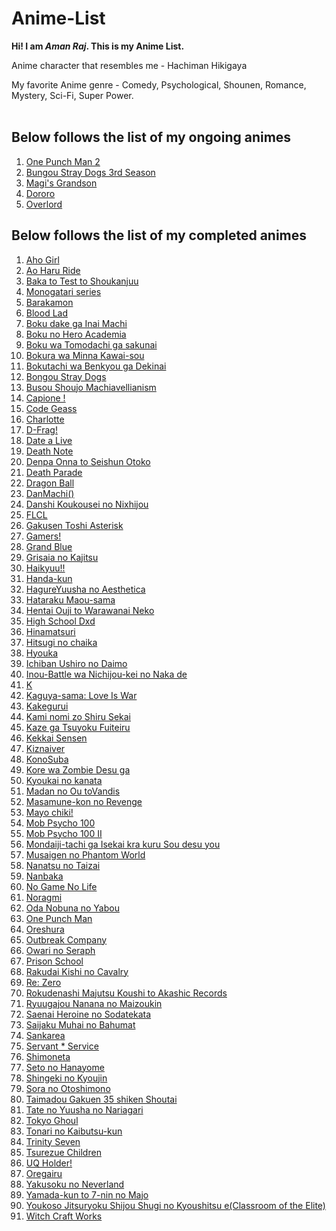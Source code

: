 # Anime-List

**Hi! I am _Aman Raj_. This is my Anime List.**

Anime character that resembles me - Hachiman Hikigaya

My favorite Anime genre - Comedy, Psychological, Shounen, Romance, Mystery, Sci-Fi, Super Power.
<br><br>
## Below follows the list of my ongoing animes
<ol>
  <li><a href = "https://myanimelist.net/anime/34134/One_Punch_Man_2nd_Season">One Punch Man 2</a></li>
  <li><a href = "Bungou Stray Dogs 3rd Season">Bungou Stray Dogs 3rd Season</a></li>
  <li><a href = "https://myanimelist.net/anime/36407/Kenja_no_Mago">Magi's Grandson</a></li>
  <li><a href = "https://myanimelist.net/anime/37520/Dororo">Dororo</a></li>
  <li><a href = "https://myanimelist.net/anime/29803/Overlord">Overlord</a></li>
</ol>


## Below follows the list of my completed animes
<ol>
  <li><a href = "https://myanimelist.net/anime/34881/Aho_Girl">Aho Girl</a></li>
  <li><a href = "https://myanimelist.net/anime/21995/Ao_Haru_Ride">Ao Haru Ride</a></li>
  <li><a href = "https://myanimelist.net/anime/6347/Baka_to_Test_to_Shoukanjuu">Baka to Test to Shoukanjuu</a></li>
  <li><a href = "https://myanimelist.net/anime/5081/Bakemonogatari">Monogatari series</a></li>
  <li><a href = "https://myanimelist.net/anime/22789/Barakamon">Barakamon</a></li>
  <li><a href = "https://myanimelist.net/anime/11633/Blood_Lad">Blood Lad</a></li>
  <li><a href = "https://myanimelist.net/anime/31043/Boku_dake_ga_Inai_Machi">Boku dake ga Inai Machi</a></li>
  <li><a href = "https://myanimelist.net/anime/31964/Boku_no_Hero_Academia">Boku no Hero Academia</a></li>
  <li><a href = "https://myanimelist.net/anime/10719/Boku_wa_Tomodachi_ga_Sukunai">Boku wa Tomodachi ga sakunai</a></li>
  <li><a href = "https://myanimelist.net/anime/21405/Bokura_wa_Minna_Kawai-sou">Bokura wa Minna Kawai-sou</a></li>
  <li><a href = "https://myanimelist.net/anime.php?id=38186">Bokutachi wa Benkyou ga Dekinai</a></li>
  <li><a href = "https://myanimelist.net/anime/31478/Bungou_Stray_Dogs">Bongou Stray Dogs</a></li>
  <li><a href = "https://myanimelist.net/anime/33475/Busou_Shoujo_Machiavellianism">Busou Shoujo Machiavellianism</a></li>
  <li><a href = "https://myanimelist.net/anime/12293/Campione__Matsurowanu_Kamigami_to_Kamigoroshi_no_Maou">Capione !</a></li>
  <li><a href = "https://myanimelist.net/anime/1575/Code_Geass__Hangyaku_no_Lelouch">Code Geass</a></li>
  <li><a href = "https://myanimelist.net/anime/28999/Charlotte">Charlotte</a></li>
  <li><a href = "https://myanimelist.net/anime/20031/D-Frag">D-Frag!</a></li>
  <li><a href = "https://myanimelist.net/anime/15583/Date_A_Live">Date a Live</a></li>
  <li><a href = "https://myanimelist.net/anime/1535/Death_Note">Death Note</a></li>
  <li><a href = "https://myanimelist.net/anime/9379/Denpa_Onna_to_Seishun_Otoko">Denpa Onna to Seishun Otoko</a></li>
  <li><a href = "https://myanimelist.net/anime/28223/Death_Parade">Death Parade</a></li>
  <li><a href = "https://myanimelist.net/anime/30694/Dragon_Ball_Super">Dragon Ball</a></li>
  <li><a href = "https://myanimelist.net/anime/28121/Dungeon_ni_Deai_wo_Motomeru_no_wa_Machigatteiru_Darou_ka">DanMachi()</a></li>
  <li><a href = "https://myanimelist.net/anime/11843/Danshi_Koukousei_no_Nichijou">Danshi Koukousei no Nixhijou</a></li>
  <li><a href = "https://myanimelist.net/anime/227/FLCL">FLCL</a></li>
  <li><a href = "https://myanimelist.net/anime/30544/Gakusen_Toshi_Asterisk">Gakusen Toshi Asterisk</a></li>
  <li><a href = "https://myanimelist.net/anime/34280/Gamers">Gamers!</a></li>
  <li><a href = "https://myanimelist.net/anime/37105/Grand_Blue">Grand Blue</a></li>
  <li><a href = "https://myanimelist.net/anime/29095/Grisaia_no_Rakuen">Grisaia no Kajitsu</a></li>
  <li><a href = "https://myanimelist.net/anime/20583/Haikyuu">Haikyuu!!</a></li>
  <li><a href = "https://myanimelist.net/anime/32648/Handa-kun">Handa-kun</a></li>
  <li><a href = "https://myanimelist.net/anime/13161/Hagure_Yuusha_no_Aesthetica">HagureYuusha no Aesthetica</a></li>
  <li><a href = "https://myanimelist.net/anime/15809/Hataraku_Maou-sama">Hataraku Maou-sama</a></li>
  <li><a href = "https://myanimelist.net/anime/15225/Hentai_Ouji_to_Warawanai_Neko">Hentai Ouji to Warawanai Neko</a></li>
  <li><a href = "https://myanimelist.net/anime/11617/High_School_DxD">High School Dxd</a></li>
  <li><a href = "https://myanimelist.net/anime/36296/Hinamatsuri">Hinamatsuri</a></li>
  <li><a href = "https://myanimelist.net/anime/20853/Hitsugi_no_Chaika">Hitsugi no chaika</a></li>
  <li><a href = "https://myanimelist.net/anime/12189/Hyouka">Hyouka</a></li>
  <li><a href = "https://myanimelist.net/anime/7088/Ichiban_Ushiro_no_Daimaou">Ichiban Ushiro no Daimo</a></li>
  <li><a href = "https://myanimelist.net/anime/25159/Inou-Battle_wa_Nichijou-kei_no_Naka_de">Inou-Battle wa Nichijou-kei no Naka de</a></li>
  <li><a href = "https://myanimelist.net/anime/14467/K">K</a></li>
  <li><a href = "https://myanimelist.net/anime/14467/K">Kaguya-sama: Love Is War</a></li>
  <li><a href = "https://myanimelist.net/anime/34933/Kakegurui">Kakegurui</a></li>
  <li><a href = "https://myanimelist.net/anime/8525/Kami_nomi_zo_Shiru_Sekai">Kami nomi zo Shiru Sekai</a></li>
  <li><a href = "https://myanimelist.net/anime/37965/Kaze_ga_Tsuyoku_Fuiteiru">Kaze ga Tsuyoku Fuiteiru</a></li>
  <li><a href = "https://myanimelist.net/anime/24439/Kekkai_Sensen">Kekkai Sensen</a></li>
  <li><a href = "https://myanimelist.net/anime/31798/Kiznaiver">Kiznaiver</a></li>
  <li><a href = "https://myanimelist.net/anime/30831/Kono_Subarashii_Sekai_ni_Shukufuku_wo">KonoSuba</a></li>
  <li><a href = "https://myanimelist.net/anime/8841/Kore_wa_Zombie_Desu_ka">Kore wa Zombie Desu ga</a></li>
  <li><a href = "https://myanimelist.net/anime/18153/Kyoukai_no_Kanata">Kyoukai no kanata</a></li>
  <li><a href = "https://myanimelist.net/anime/24455/Madan_no_Ou_to_Vanadis">Madan no Ou toVandis</a></li>
  <li><a href = "https://myanimelist.net/anime/33487/Masamune-kun_no_Revenge">Masamune-kon no Revenge</a></li>
  <li><a href = "https://myanimelist.net/anime/10110/Mayo_Chiki">Mayo chiki!</a></li>
  <li><a href = "https://myanimelist.net/anime/32182/Mob_Psycho_100">Mob Psycho 100</a></li>
  <li><a href = "https://myanimelist.net/anime/37510/Mob_Psycho_100_II">Mob Psycho 100 II</a></li>
  <li><a href = "https://myanimelist.net/anime/15315/Mondaiji-tachi_ga_Isekai_kara_Kuru_Sou_Desu_yo">Mondaiji-tachi ga Isekai kra kuru Sou desu you</a></li>
  <li><a href = "https://myanimelist.net/anime/31442/Musaigen_no_Phantom_World">Musaigen no Phantom World</a></li>
  <li><a href = "https://myanimelist.net/anime/23755/Nanatsu_no_Taizai">Nanatsu no Taizai</a></li>
  <li><a href = "https://myanimelist.net/anime/30016/Nanbaka">Nanbaka</a></li>
  <li><a href = "https://myanimelist.net/anime/19815/No_Game_No_Life">No Game No Life</a></li>
  <li><a href = "https://myanimelist.net/anime/20507/Noragami">Noragmi</a></li>
  <li><a href = "https://myanimelist.net/anime/11933/Oda_Nobuna_no_Yabou">Oda Nobuna no Yabou</a></li>
  <li><a href = "https://myanimelist.net/anime/30276/One_Punch_Man">One Punch Man</a></li>
  <li><a href = "https://myanimelist.net/anime/14749/Ore_no_Kanojo_to_Osananajimi_ga_Shuraba_Sugiru">Oreshura</a></li>
  <li><a href = "https://myanimelist.net/anime/19369/Outbreak_Company">Outbreak Company</a></li>
  <li><a href = "https://myanimelist.net/anime/26243/Owari_no_Seraph">Owari no Seraph</a></li>
  <li><a href = "https://myanimelist.net/anime/30240/Prison_School">Prison School</a></li>
  <li><a href = "https://myanimelist.net/anime/30296/Rakudai_Kishi_no_Cavalry">Rakudai Kishi no Cavalry</a></li>
  <li><a href = "https://myanimelist.net/anime/30296/Rakudai_Kishi_no_Cavalry">Re: Zero</a></li>
  <li><a href = "https://myanimelist.net/anime/32951/Rokudenashi_Majutsu_Koushi_to_Akashic_Records">Rokudenashi Majutsu Koushi to Akashic Records</a></li>
  <li><a href = "https://myanimelist.net/anime/21561/Ryuugajou_Nanana_no_Maizoukin">Ryuugajou Nanana no Maizoukin</a></li>
  <li><a href = "https://myanimelist.net/anime/23277/Saenai_Heroine_no_Sodatekata">Saenai Heroine no Sodatekata</a></li>
  <li><a href = "https://myanimelist.net/anime/30749/Saijaku_Muhai_no_Bahamut">Saijaku Muhai no Bahumat</a></li>
  <li><a href = "https://myanimelist.net/anime/11499/Sankarea">Sankarea</a></li>
  <li><a href = "https://myanimelist.net/anime/18119/Servant_x_Service">Servant * Service</a></li>
  <li><a href = "https://myanimelist.net/anime/29786/Shimoneta_to_Iu_Gainen_ga_Sonzai_Shinai_Taikutsu_na_Sekai">Shimoneta</a></li>
  <li><a href = "https://myanimelist.net/anime/2104/Seto_no_Hanayome">Seto no Hanayome</a></li>
  <li><a href = "https://myanimelist.net/anime/16498/Shingeki_no_Kyojin">Shingeki no Kyoujin</a></li>
  <li><a href = "https://myanimelist.net/anime/5958/Sora_no_Otoshimono">Sora no Otoshimono</a></li>
  <li><a href = "https://myanimelist.net/anime/24133/Taimadou_Gakuen_35_Shiken_Shoutai">Taimadou Gakuen 35 shiken Shoutai</a></li>
  <li><a href = "https://myanimelist.net/anime/35790/Tate_no_Yuusha_no_Nariagari">Tate no Yuusha no Nariagari</a></li>
  <li><a href = "https://myanimelist.net/anime/22319/Tokyo_Ghoul">Tokyo Ghoul</a></li>
  <li><a href = "https://myanimelist.net/anime/14227/Tonari_no_Kaibutsu-kun">Tonari no Kaibutsu-kun</a></li>
  <li><a href = "https://myanimelist.net/anime/25157/Trinity_Seven">Trinity Seven</a></li>
  <li><a href = "https://myanimelist.net/anime/34902/Tsurezure_Children">Tsurezue Children</a></li>
  <li><a href = "https://myanimelist.net/anime/33478/UQ_Holder__Mahou_Sensei_Negima_2">UQ Holder!</a></li>
  <li><a href = "https://myanimelist.net/anime/14813/Yahari_Ore_no_Seishun_Love_Comedy_wa_Machigatteiru">Oregairu</a></li>
  <li><a href = "https://myanimelist.net/anime/37779/Yakusoku_no_Neverland">Yakusoku no Neverland</a></li>
  <li><a href = "https://myanimelist.net/anime/28677/Yamada-kun_to_7-nin_no_Majo">Yamada-kun to 7-nin no Majo</a></li>
  <li><a href = "https://myanimelist.net/anime/35507/Youkoso_Jitsuryoku_Shijou_Shugi_no_Kyoushitsu_e">Youkoso Jitsuryoku Shijou Shugi no Kyoushitsu e(Classroom of the Elite)</a></li>
  <li><a href = "https://myanimelist.net/anime/21085/Witch_Craft_Works">Witch Craft Works</a></li>
</ol>
